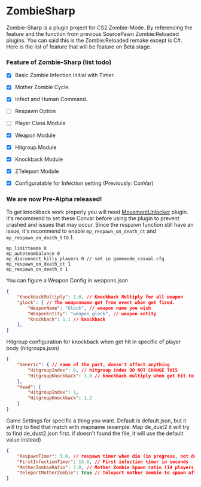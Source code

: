 # ZombieSharp
 
Zombie-Sharp is a plugin project for CS2 Zombie-Mode. By referencing the feature and the function from previous SourcePawn Zombie:Reloaded plugins. You can said this is the Zombie:Reloaded remake except is C#. Here is the list of feature that will be feature on Beta stage.

### Feature of Zombie-Sharp (list todo)
- [x] Basic Zombie Infection Initial with Timer.
- [x] Mother Zombie Cycle.
- [x] Infect and Human Command.
- [ ] Respawn Option
- [ ] Player Class Module
- [x] Weapon Module
- [x] Hitgroup Module
- [x] Knockback Module
- [x] ZTeleport Module
- [x] Configuratable for Infection setting (Previously: ConVar)


### We are now Pre-Alpha released!
To get knockback work properly you will need [MovementUnlocker](https://github.com/Source2ZE/MovementUnlocker) plugin. 
it's recommend to set these Convar before using the plugin to prevent crashed and issues that may occur. Since the respawn function still have an issue, it's recommend to enable ``mp_respawn_on_death_ct`` and ``mp_respawn_on_death_t`` to 1. 
```
mp_limitteams 0
mp_autoteambalance 0
mp_disconnect_kills_players 0 // set in gamemode_casual.cfg
mp_respawn_on_death_ct 1
mp_respawn_on_death_t 1
```

You can figure a Weapon Config in weapons.json
```json
{
    "KnockbackMultiply": 1.0, // Knockback Multiply for all weapon
    "glock": { // The weaponname get from event when get fired.
        "WeaponName": "Glock", // weapon name you wish
        "WeaponEntity": "weapon_glock", // weapon entity
        "Knockback": 1.1 // knockback
    },
}
```
Hitgroup configuration for knockback when get hit in specific of player body (hitgroups.json)
```json
{
    "Generic": { // name of the part, doesn't affect anything
        "HitgroupIndex": 0, // hitgroup index DO NOT CHANGE THIS
        "HitgroupKnockback": 1.0 // knockback multiply when get hit to this hitgroup
    },
    "Head": {
        "HitgroupIndex": 1,
        "HitgroupKnockback": 1.2
    }
}
```
Game Settings for specific a thing you want. Default is default.json, but it will try to find that match with mapname (example: Map de_dust2 it will try to find de_dust2.json first. if doesn't found the file, it will use the default value instead)
```json
{
    "RespawnTimer": 5.0, // respawn timer when die (in progress, not done yet)
    "FirstInfectionTimer": 15.0, // First infection timer in seconds
    "MotherZombieRatio": 7.0, // Mother Zombie Spawn ratio (14 players / 7.0 ratio = 2 Mother zombie)
    "TeleportMotherZombie": true // Teleport mother zombie to spawn after get infected (Useful for Zombie Escape)
}
```
